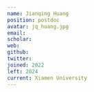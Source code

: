 ```yaml
---
name: Jianqing Huang
position: postdoc
avatar: jq_huang.jpg
email: 
scholar: 
web: 
github: 
twitter: 
joined: 2022
left: 2024
current: Xiamen University
---
```

